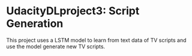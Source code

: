 # UdacityDLproject3: Script Generation
This project uses a LSTM model to learn from text data of TV scripts and use the model generate new TV scripts. 
